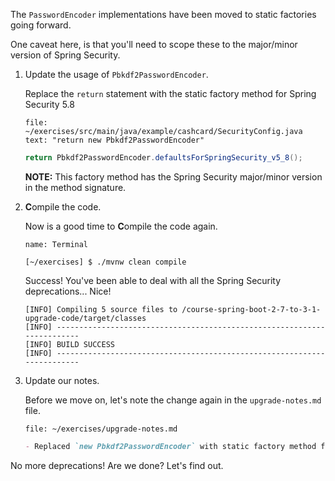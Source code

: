 The `PasswordEncoder` implementations have been moved to static factories going forward.

One caveat here, is that you'll need to scope these to the major/minor version of Spring Security.

1. Update the usage of `Pbkdf2PasswordEncoder`.

   Replace the `return` statement with the static factory method for Spring Security 5.8

   ```editor:select-matching-text
   file: ~/exercises/src/main/java/example/cashcard/SecurityConfig.java
   text: "return new Pbkdf2PasswordEncoder"
   ```

   ```java
   return Pbkdf2PasswordEncoder.defaultsForSpringSecurity_v5_8();
   ```

   **NOTE:** This factory method has the Spring Security major/minor version in the method signature.

1. **C**ompile the code.

   Now is a good time to **C**ompile the code again.

   ```dashboard:open-dashboard
   name: Terminal
   ```

   ```shell
   [~/exercises] $ ./mvnw clean compile
   ```

   Success! You've been able to deal with all the Spring Security deprecations... Nice!

   ```shell
   [INFO] Compiling 5 source files to /course-spring-boot-2-7-to-3-1-upgrade-code/target/classes
   [INFO] ------------------------------------------------------------------------
   [INFO] BUILD SUCCESS
   [INFO] ------------------------------------------------------------------------
   ```

1. Update our notes.

   Before we move on, let's note the change again in the `upgrade-notes.md` file.

   ```editor:open-file
   file: ~/exercises/upgrade-notes.md
   ```

   ```markdown
   - Replaced `new Pbkdf2PasswordEncoder` with static factory method for Spring Security 5.8
   ```

No more deprecations! Are we done? Let's find out.
